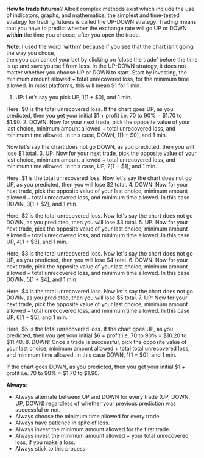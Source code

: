 **How to trade futures?**
Albeit complex methods exist which include the use of indicators, graphs, and mathematics, the simplest and time-tested strategy for trading futures is called the UP-DOWN strategy.
Trading means that you have to predict whether the exchange rate will go UP or DOWN **within** the time you choose, after you open the trade.

**Note**: I used the word '**within**' because if you see that the chart isn't going the way you chose,  
then you can cancel your bet by clicking on 'close the trade' before the time is up and save yourself from loss.
In the UP-DOWN strategy, it does not matter whether you choose UP or DOWN to start.
Start by investing, the minimum amount allowed + total unrecovered loss, for the minimum time allowed.
In most platforms, this will mean $1 for 1 min.
1. UP: Let’s say you pick UP, $1 [$1 + $0], and 1 min.  

Here, $0 is the total unrecovered loss.
If the chart goes UP, as you predicted, then you get your initial $1 + profit i.e. 70 to 90% = $1.70 to $1.90.
2. DOWN: Now for your next trade, pick the opposite value of your last choice, minimum amount allowed + total unrecovered loss, and minimum time allowed.
In this case, DOWN, $1 [$1 + $0], and 1 min.  

Now let's say the chart does not go DOWN, as you predicted, then you will lose $1 total.
3. UP: Now for your next trade, pick the opposite value of your last choice, minimum amount allowed + total unrecovered loss, and minimum time allowed.
In this case, UP, $2 [$1 + $1], and 1 min.  

Here, $1 is the total unrecovered loss.
Now let's say the chart does not go UP, as you predicted, then you will lose $2 total.
4. DOWN: Now for your next trade, pick the opposite value of your last choice, minimum amount allowed + total unrecovered loss, and minimum time allowed.
In this case DOWN, $3 [$1 + $2], and 1 min.  

Here, $2 is the total unrecovered loss.
Now let's say the chart does not go DOWN, as you predicted, then you will lose $3 total.
5. UP: Now for your next trade, pick the opposite value of your last choice, minimum amount allowed + total unrecovered loss, and minimum time allowed.
In this case UP, $4 [$1 + $3], and 1 min.  

Here, $3 is the total unrecovered loss.
Now let's say the chart does not go UP, as you predicted, then you will lose $4 total.
6. DOWN: Now for your next trade, pick the opposite value of your last choice, minimum amount allowed + total unrecovered loss, and minimum time allowed.
In this case DOWN, $5 [$1 + $4], and 1 min.  

Here, $4 is the total unrecovered loss.
Now let's say the chart does not go DOWN, as you predicted, then you will lose $5 total.
7. UP: Now for your next trade, pick the opposite value of your last choice, minimum amount allowed + total unrecovered loss, and minimum time allowed.
In this case UP, $6 [$1 + $5], and 1 min.  

Here, $5 is the total unrecovered loss.
If the chart goes UP, as you predicted, then you get your initial $6 + profit i.e. 70 to 90% = $10.20 to $11.40.
8. DOWN: Once a trade is successful, pick the opposite value of your last choice, minimum amount allowed + total total unrecovered loss, and minimum time allowed.
In this case DOWN, $1 [$1 + $0], and 1 min.  

If the chart goes DOWN, as you predicted, then you get your initial $1 + profit i.e. 70 to 90% = $1.70 to $1.90.

**Always**:
- Always alternate between UP and DOWN for every trade (UP, DOWN, UP, DOWN) regardless of whether your previous prediction was successful or not.
- Always choose the minimum time allowed for every trade.
- Always have patience in spite of loss.
- Always invest the minimum amount allowed for the first trade.
- Always invest the minimum amount allowed + your total unrecovered loss, if you make a loss.
- Always stick to this process.

